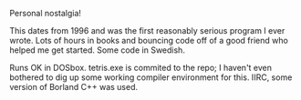 Personal nostalgia!

This dates from 1996 and was the first reasonably serious program I ever wrote. Lots of hours in books and bouncing code off of a good friend who helped me get started. Some code in Swedish.

Runs OK in DOSbox. tetris.exe is commited to the repo; I haven't even bothered to dig up some working compiler environment for this. IIRC, some version of Borland C++ was used.

